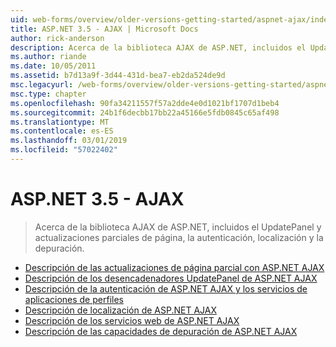 ```yaml
---
uid: web-forms/overview/older-versions-getting-started/aspnet-ajax/index
title: ASP.NET 3.5 - AJAX | Microsoft Docs
author: rick-anderson
description: Acerca de la biblioteca AJAX de ASP.NET, incluidos el UpdatePanel y actualizaciones parciales de página, la autenticación, localización y la depuración.
ms.author: riande
ms.date: 10/05/2011
ms.assetid: b7d13a9f-3d44-431d-bea7-eb2da524de9d
msc.legacyurl: /web-forms/overview/older-versions-getting-started/aspnet-ajax
msc.type: chapter
ms.openlocfilehash: 90fa34211557f57a2dde4e0d1021bf1707d1beb4
ms.sourcegitcommit: 24b1f6decbb17bb22a45166e5fdb0845c65af498
ms.translationtype: MT
ms.contentlocale: es-ES
ms.lasthandoff: 03/01/2019
ms.locfileid: "57022402"
---
```

<a name="aspnet-35---ajax"></a>ASP.NET 3.5 - AJAX
====================
> Acerca de la biblioteca AJAX de ASP.NET, incluidos el UpdatePanel y actualizaciones parciales de página, la autenticación, localización y la depuración.


- [Descripción de las actualizaciones de página parcial con ASP.NET AJAX](understanding-partial-page-updates-with-asp-net-ajax.md)
- [Descripción de los desencadenadores UpdatePanel de ASP.NET AJAX](understanding-asp-net-ajax-updatepanel-triggers.md)
- [Descripción de la autenticación de ASP.NET AJAX y los servicios de aplicaciones de perfiles](understanding-asp-net-ajax-authentication-and-profile-application-services.md)
- [Descripción de localización de ASP.NET AJAX](understanding-asp-net-ajax-localization.md)
- [Descripción de los servicios web de ASP.NET AJAX](understanding-asp-net-ajax-web-services.md)
- [Descripción de las capacidades de depuración de ASP.NET AJAX](understanding-asp-net-ajax-debugging-capabilities.md)
